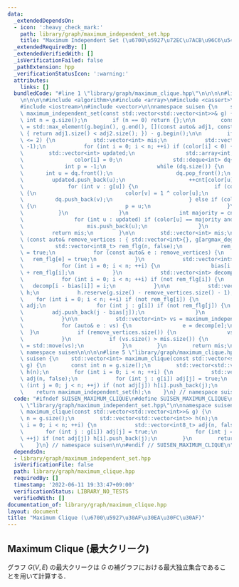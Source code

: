 ```yaml
---
data:
  _extendedDependsOn:
  - icon: ':heavy_check_mark:'
    path: library/graph/maximum_independent_set.hpp
    title: "Maximum Independent Set (\u6700\u5927\u72EC\u7ACB\u96C6\u5408)"
  _extendedRequiredBy: []
  _extendedVerifiedWith: []
  _isVerificationFailed: false
  _pathExtension: hpp
  _verificationStatusIcon: ':warning:'
  attributes:
    links: []
  bundledCode: "#line 1 \"library/graph/maximum_clique.hpp\"\n\n\n\n#line 1 \"library/graph/maximum_independent_set.hpp\"\
    \n\n\n\n#include <algorithm>\n#include <array>\n#include <cassert>\n#include <deque>\n\
    #include <iostream>\n#include <vector>\n\nnamespace suisen {\n    std::vector<int>\
    \ maximum_independent_set(const std::vector<std::vector<int>>& g) {\n        const\
    \ int n = g.size();\n        if (n == 0) return {};\n\n        const int argmax_deg\
    \ = std::max_element(g.begin(), g.end(), [](const auto& adj1, const auto& adj2)\
    \ { return adj1.size() < adj2.size(); }) - g.begin();\n\n        if (g[argmax_deg].size()\
    \ <= 2) {\n            std::vector<int> mis;\n            std::vector<int> color(n,\
    \ -1);\n            for (int i = 0; i < n; ++i) if (color[i] < 0) {\n        \
    \        std::vector<int> updated;\n                std::array<int, 2> cnt{};\n\
    \                color[i] = 0;\n                std::deque<int> dq{ i };\n   \
    \             int p = -1;\n                while (dq.size()) {\n             \
    \       int u = dq.front();\n                    dq.pop_front();\n           \
    \         updated.push_back(u);\n                    ++cnt[color[u]];\n      \
    \              for (int v : g[u]) {\n                        if (color[v] < 0)\
    \ {\n                            color[v] = 1 ^ color[u];\n                  \
    \          dq.push_back(v);\n                        } else if (color[u] == color[v])\
    \ {\n                            p = u;\n                        }\n         \
    \           }\n                }\n                int majority = cnt[1] >= cnt[0];\n\
    \                for (int u : updated) if (color[u] == majority and u != p) {\n\
    \                    mis.push_back(u);\n                }\n            }\n   \
    \         return mis;\n        }\n\n        std::vector<int> mis;\n        for\
    \ (const auto& remove_vertices : { std::vector<int>{}, g[argmax_deg] }) {\n  \
    \          std::vector<int8_t> rem_flg(n, false);\n            rem_flg[argmax_deg]\
    \ = true;\n            for (const auto& e : remove_vertices) {\n             \
    \   rem_flg[e] = true;\n            }\n            std::vector<int> bias(n + 1);\n\
    \            for (int i = 0; i < n; ++i) {\n                bias[i + 1] = bias[i]\
    \ + rem_flg[i];\n            }\n            std::vector<int> decomp(n, -1);\n\
    \            for (int i = 0; i < n; ++i) if (not rem_flg[i]) {\n             \
    \   decomp[i - bias[i]] = i;\n            }\n\n            std::vector<std::vector<int>>\
    \ h;\n            h.reserve(g.size() - remove_vertices.size() - 1);\n        \
    \    for (int i = 0; i < n; ++i) if (not rem_flg[i]) {\n                std::vector<int>\
    \ adj;\n                for (int j : g[i]) if (not rem_flg[j]) {\n           \
    \         adj.push_back(j - bias[j]);\n                }\n                h.push_back(std::move(adj));\n\
    \            }\n\n            std::vector<int> vs = maximum_independent_set(h);\n\
    \            for (auto& e : vs) {\n                e = decomp[e];\n          \
    \  }\n            if (remove_vertices.size()) {\n                vs.push_back(argmax_deg);\n\
    \            }\n            if (vs.size() > mis.size()) {\n                mis\
    \ = std::move(vs);\n            }\n        }\n        return mis;\n    }\n} //\
    \ namespace suisen\n\n\n\n#line 5 \"library/graph/maximum_clique.hpp\"\n\nnamespace\
    \ suisen {\n    std::vector<int> maximum_clique(const std::vector<std::vector<int>>&\
    \ g) {\n        const int n = g.size();\n        std::vector<std::vector<int>>\
    \ h(n);\n        for (int i = 0; i < n; ++i) {\n            std::vector<int8_t>\
    \ adj(n, false);\n            for (int j : g[i]) adj[j] = true;\n            for\
    \ (int j = 0; j < n; ++j) if (not adj[j]) h[i].push_back(j);\n        }\n    \
    \    return maximum_independent_set(h);\n    }\n} // namespace suisen\n\n\n"
  code: "#ifndef SUISEN_MAXIMUM_CLIQUE\n#define SUISEN_MAXIMUM_CLIQUE\n\n#include\
    \ \"library/graph/maximum_independent_set.hpp\"\n\nnamespace suisen {\n    std::vector<int>\
    \ maximum_clique(const std::vector<std::vector<int>>& g) {\n        const int\
    \ n = g.size();\n        std::vector<std::vector<int>> h(n);\n        for (int\
    \ i = 0; i < n; ++i) {\n            std::vector<int8_t> adj(n, false);\n     \
    \       for (int j : g[i]) adj[j] = true;\n            for (int j = 0; j < n;\
    \ ++j) if (not adj[j]) h[i].push_back(j);\n        }\n        return maximum_independent_set(h);\n\
    \    }\n} // namespace suisen\n\n#endif // SUISEN_MAXIMUM_CLIQUE\n"
  dependsOn:
  - library/graph/maximum_independent_set.hpp
  isVerificationFile: false
  path: library/graph/maximum_clique.hpp
  requiredBy: []
  timestamp: '2022-06-11 19:33:47+09:00'
  verificationStatus: LIBRARY_NO_TESTS
  verifiedWith: []
documentation_of: library/graph/maximum_clique.hpp
layout: document
title: "Maximum Clique (\u6700\u5927\u30AF\u30EA\u30FC\u30AF)"
---
```

## Maximum Clique (最大クリーク)

グラフ $G(V,E)$ の最大クリークは $G$ の補グラフにおける最大独立集合であることを用いて計算する．
